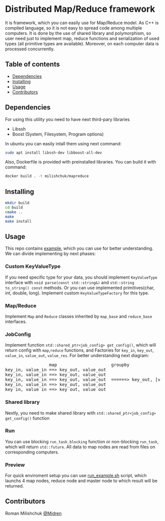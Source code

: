 # Distributed Map/Reduce framework
It is framework, which you can easily use for Map/Reduce model. As C++ is compiled language, so it is not easy to spread code 
among multiple computers. It is done by the use of shared library and polymorphism, so user need just to implement map, reduce 
functions and serialization of used types (all primitive types are available). Moreover, on each computer data is processed
concurrently.


## Table of contents
 - [Dependencies](#requirements)
 - [Installing](#installing)
 - [Usage](#usage)
 - [Contributors](#contributors)

## Dependencies

For using this utility you need to have next third-pary libraries
- Libssh
- Boost (System, Filesystem, Program options)

In ubuntu you can easily intall them using next command:
```sh
sudo apt install libssh-dev libboost-all-dev
```

Also, Dockerfile is provided with preinstalled libraries. You can build it with command:
```sh
docker build . -t milishchuk/mapreduce
```


## Installing
```sh
mkdir build
cd build
cmake ..
make
make install
```
## Usage
This repo contains [example](https://github.com/RomanMilishchuk/distributed_map_reduce/tree/master/example), which you can use
for better understanding. We can divide implementing by next phases:

### Custom KeyValueType
If you need specific type for your data, you should implement `KeyValueType` interface with `void parse(const std::string&)`
and `std::string to_string() const` methods. Or you can use implemented primitives(char, int, double, long). Implement
custom `KeyValueTypeFactory` for this type.

### Map/Reduce
Implement `Map` and `Reduce` classes inherited by `map_base` and `reduce_base` interfaces.

### JobConfig
Implement function `std::shared_ptr<job_config> get_config()`, which will return config with `map`,`reduce` functions, and
Factories for `key_in`, `key_out`, `value_in`, `value_out`, `value_res`. For better understanding next diagram:
<pre>
                 map                     groupby                      reduce
key_in, value_in ==> key_out, value_out  
key_in, value_in ==> key_out, value_out  
key_in, value_in ==> key_out, value_out  ======> key_out, [value_out] =====> key_out, value_res
key_in, value_in ==> key_out, value_out 
key_in, value_in ==> key_out, value_out  
</pre>

### Shared library
Nextly, you need to make shared library with `std::shared_ptr<job_config> get_config()` function

### Run
You can use blocking `run_task_blocking` function or non-blocking `run_task`, which will return `std::future`. All data
to map nodes are read from files on corresponding computers.

### Preview
For quick enviroment setup you can use [run_example.sh](https://github.com/RomanMilishchuk/distributed_map_reduce/blob/master/run_example.sh)
script, which launchs 4 map nodes, reduce node and master node to which result will be returned.

## Contributors

Roman Milishchuk [@Midren](https://github.com/Midren)
